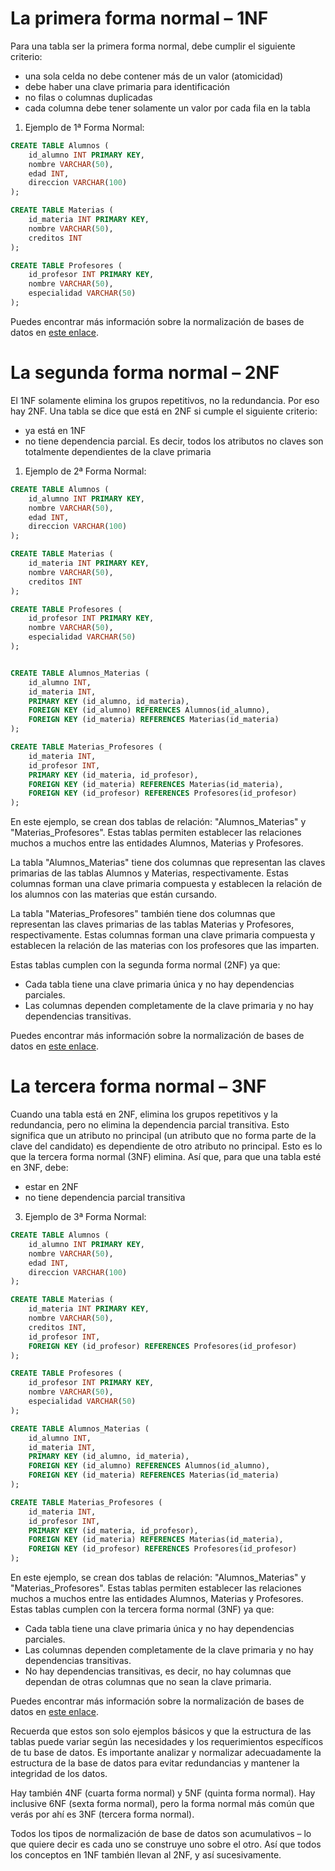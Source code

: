 # La primera forma normal – 1NF
Para una tabla ser la primera forma normal, debe cumplir el siguiente criterio:
- una sola celda no debe contener más de un valor (atomicidad)
- debe haber una clave primaria para identificación
- no filas o columnas duplicadas
- cada columna debe tener solamente un valor por cada fila en la tabla
  
1. Ejemplo de 1ª Forma Normal:
```sql
CREATE TABLE Alumnos (
    id_alumno INT PRIMARY KEY,
    nombre VARCHAR(50),
    edad INT,
    direccion VARCHAR(100)
);

CREATE TABLE Materias (
    id_materia INT PRIMARY KEY,
    nombre VARCHAR(50),
    creditos INT
);

CREATE TABLE Profesores (
    id_profesor INT PRIMARY KEY,
    nombre VARCHAR(50),
    especialidad VARCHAR(50)
);
```
Puedes encontrar más información sobre la normalización de bases de datos en [este enlace](https://learn.microsoft.com/es-es/office/troubleshoot/access/database-normalization-description).

# La segunda forma normal – 2NF
El 1NF solamente elimina los grupos repetitivos, no la redundancia. Por eso hay 2NF. 
Una tabla se dice que está en 2NF si cumple el siguiente criterio:
- ya está en 1NF
- no tiene dependencia parcial. Es decir, todos los atributos no claves son totalmente dependientes de la clave primaria
  
1. Ejemplo de 2ª Forma Normal:
```sql
CREATE TABLE Alumnos (
    id_alumno INT PRIMARY KEY,
    nombre VARCHAR(50),
    edad INT,
    direccion VARCHAR(100)
);

CREATE TABLE Materias (
    id_materia INT PRIMARY KEY,
    nombre VARCHAR(50),
    creditos INT
);

CREATE TABLE Profesores (
    id_profesor INT PRIMARY KEY,
    nombre VARCHAR(50),
    especialidad VARCHAR(50)
);


CREATE TABLE Alumnos_Materias (
    id_alumno INT,
    id_materia INT,
    PRIMARY KEY (id_alumno, id_materia),
    FOREIGN KEY (id_alumno) REFERENCES Alumnos(id_alumno),
    FOREIGN KEY (id_materia) REFERENCES Materias(id_materia)
);

CREATE TABLE Materias_Profesores (
    id_materia INT,
    id_profesor INT,
    PRIMARY KEY (id_materia, id_profesor),
    FOREIGN KEY (id_materia) REFERENCES Materias(id_materia),
    FOREIGN KEY (id_profesor) REFERENCES Profesores(id_profesor)
);
```
En este ejemplo, se crean dos tablas de relación: "Alumnos_Materias" y "Materias_Profesores". Estas tablas permiten establecer las relaciones muchos a muchos entre las entidades Alumnos, Materias y Profesores.

La tabla "Alumnos_Materias" tiene dos columnas que representan las claves primarias de las tablas Alumnos y Materias, respectivamente. Estas columnas forman una clave primaria compuesta y establecen la relación de los alumnos con las materias que están cursando.

La tabla "Materias_Profesores" también tiene dos columnas que representan las claves primarias de las tablas Materias y Profesores, respectivamente. Estas columnas forman una clave primaria compuesta y establecen la relación de las materias con los profesores que las imparten.

Estas tablas cumplen con la segunda forma normal (2NF) ya que:
- Cada tabla tiene una clave primaria única y no hay dependencias parciales.
- Las columnas dependen completamente de la clave primaria y no hay dependencias transitivas.
  
Puedes encontrar más información sobre la normalización de bases de datos en [este enlace](https://www.freecodecamp.org/espanol/news/normalizacion-de-base-de-datos-formas-normales-1nf-2nf-3nf-ejemplos-de-tablas/).

# La tercera forma normal – 3NF
Cuando una tabla está en 2NF, elimina los grupos repetitivos y la redundancia, pero no elimina la dependencia parcial transitiva.
Esto significa que un atributo no principal (un atributo que no forma parte de la clave del candidato) es dependiente de otro atributo no principal. Esto es lo que la tercera forma normal (3NF) elimina.
Así que, para que una tabla esté en 3NF, debe:
- estar en 2NF
- no tiene dependencia parcial transitiva

3. Ejemplo de 3ª Forma Normal:
```sql
CREATE TABLE Alumnos (
    id_alumno INT PRIMARY KEY,
    nombre VARCHAR(50),
    edad INT,
    direccion VARCHAR(100)
);

CREATE TABLE Materias (
    id_materia INT PRIMARY KEY,
    nombre VARCHAR(50),
    creditos INT,
    id_profesor INT,
    FOREIGN KEY (id_profesor) REFERENCES Profesores(id_profesor)
);

CREATE TABLE Profesores (
    id_profesor INT PRIMARY KEY,
    nombre VARCHAR(50),
    especialidad VARCHAR(50)
);

CREATE TABLE Alumnos_Materias (
    id_alumno INT,
    id_materia INT,
    PRIMARY KEY (id_alumno, id_materia),
    FOREIGN KEY (id_alumno) REFERENCES Alumnos(id_alumno),
    FOREIGN KEY (id_materia) REFERENCES Materias(id_materia)
);

CREATE TABLE Materias_Profesores (
    id_materia INT,
    id_profesor INT,
    PRIMARY KEY (id_materia, id_profesor),
    FOREIGN KEY (id_materia) REFERENCES Materias(id_materia),
    FOREIGN KEY (id_profesor) REFERENCES Profesores(id_profesor)
);
```
En este ejemplo, se crean dos tablas de relación: "Alumnos_Materias" y "Materias_Profesores". Estas tablas permiten establecer las relaciones muchos a muchos entre las entidades Alumnos, Materias y Profesores.
Estas tablas cumplen con la tercera forma normal (3NF) ya que:

- Cada tabla tiene una clave primaria única y no hay dependencias parciales.
- Las columnas dependen completamente de la clave primaria y no hay dependencias transitivas. 
- No hay dependencias transitivas, es decir, no hay columnas que dependan de otras columnas que no sean la clave primaria.
  
Puedes encontrar más información sobre la normalización de bases de datos en [este enlace](https://platzi.com/blog/normalizar-una-base-de-datos-y-no-morir-en-el-intento/).

Recuerda que estos son solo ejemplos básicos y que la estructura de las tablas puede variar según las necesidades y los requerimientos específicos de tu base de datos. Es importante analizar y normalizar adecuadamente la estructura de la base de datos para evitar redundancias y mantener la integridad de los datos.

Hay también 4NF (cuarta forma normal) y 5NF (quinta forma normal). Hay inclusive 6NF (sexta forma normal), pero la forma normal más común que verás por ahí es 3NF (tercera forma normal).

Todos los tipos de normalización de base de datos son acumulativos – lo que quiere decir es cada uno se construye uno sobre el otro. Así que todos los conceptos en 1NF también llevan al 2NF, y así sucesivamente.